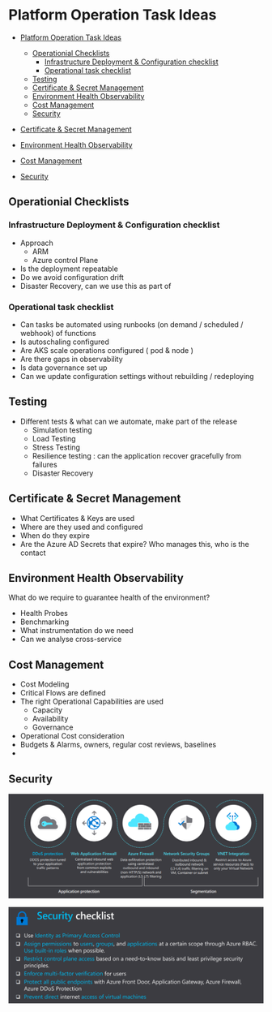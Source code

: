 # Platform Operation Task Ideas

- [Platform Operation Task Ideas](#platform-operation-task-ideas)
	- [Operationial Checklists](#operationial-checklists)
		- [Infrastructure Deployment & Configuration checklist](#infrastructure-deployment--configuration-checklist)
		- [Operational task checklist](#operational-task-checklist)
	- [Testing](#testing)
	- [Certificate & Secret Management](#certificate--secret-management)
	- [Environment Health Observability](#environment-health-observability)
	- [Cost Management](#cost-management)
	- [Security](#security)

- [Certificate & Secret Management](#certificate--secret-management)

- [Environment Health Observability](#environment-health-observability)

- [Cost Management](#cost-management)

- [Security](#security)

## Operationial Checklists
### Infrastructure Deployment & Configuration checklist
- Approach
	- ARM
	- Azure control Plane
- Is the deployment repeatable
- Do we avoid  configuration drift
- Disaster Recovery, can we use this as part of


### Operational task checklist
- Can tasks be automated using runbooks (on demand / scheduled / webhook) of functions
- Is autoschaling configured
- Are AKS scale operations configured ( pod & node )
- Are there gaps in observability
- Is data governance set up
- Can we update configuration settings without rebuilding / redeploying

## Testing
- Different tests & what can we automate, make part of the release
	- Simulation testing
	- Load Testing
	- Stress Testing
	- Resilience testing : can the application recover gracefully from failures
	- Disaster Recovery

## Certificate & Secret Management
- What Certificates & Keys are used
- Where are they used and configured
- When do they expire
- Are the Azure AD Secrets that expire? Who manages this, who is the contact

## Environment Health Observability
What do we require to guarantee health of the environment?
- Health Probes
- Benchmarking 
- What instrumentation do we need
- Can we analyse cross-service

## Cost Management
- Cost Modeling
- Critical Flows are defined
- The right Operational Capabilities are used
	- Capacity
	- Availability
	- Governance
- Operational Cost consideration
- Budgets & Alarms, owners, regular cost reviews, baselines
-

## Security
![Security Layers](media/Platform%20Operations/Pasted%20image%2020220429100947.png)

![Security Checklist](media/Platform%20Operations/Pasted%20image%2020220429101100.png)

